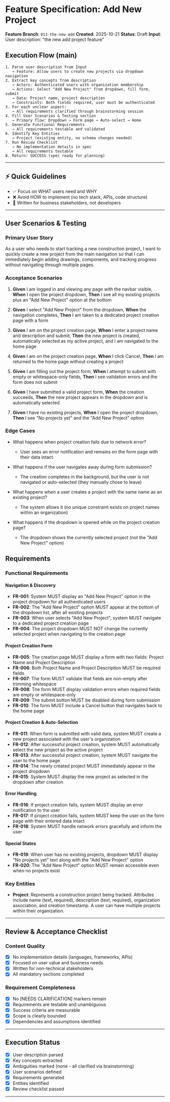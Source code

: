 # Feature Specification: Add New Project

**Feature Branch**: `013-the-new-add`
**Created**: 2025-10-21
**Status**: Draft
**Input**: User description: "the new add project feature"

## Execution Flow (main)
```
1. Parse user description from Input
   → Feature: Allow users to create new projects via dropdown navigation
2. Extract key concepts from description
   → Actors: Authenticated users with organization membership
   → Actions: Select "Add New Project" from dropdown, fill form, submit
   → Data: Project name, project description
   → Constraints: Both fields required, user must be authenticated
3. For each unclear aspect:
   → All requirements clarified through brainstorming session
4. Fill User Scenarios & Testing section
   → Primary flow: Dropdown → Form page → Auto-select → Home
5. Generate Functional Requirements
   → All requirements testable and validated
6. Identify Key Entities
   → Project (existing entity, no schema changes needed)
7. Run Review Checklist
   → No implementation details in spec
   → All requirements testable
8. Return: SUCCESS (spec ready for planning)
```

---

## ⚡ Quick Guidelines
- ✅ Focus on WHAT users need and WHY
- ❌ Avoid HOW to implement (no tech stack, APIs, code structure)
- 👥 Written for business stakeholders, not developers

---

## User Scenarios & Testing

### Primary User Story
As a user who needs to start tracking a new construction project, I want to quickly create a new project from the main navigation so that I can immediately begin adding drawings, components, and tracking progress without navigating through multiple pages.

### Acceptance Scenarios

1. **Given** I am logged in and viewing any page with the navbar visible, **When** I open the project dropdown, **Then** I see all my existing projects plus an "Add New Project" option at the bottom

2. **Given** I select "Add New Project" from the dropdown, **When** the navigation completes, **Then** I am taken to a dedicated project creation page with a form

3. **Given** I am on the project creation page, **When** I enter a project name and description and submit, **Then** the new project is created, automatically selected as my active project, and I am navigated to the home page

4. **Given** I am on the project creation page, **When** I click Cancel, **Then** I am returned to the home page without creating a project

5. **Given** I am filling out the project form, **When** I attempt to submit with empty or whitespace-only fields, **Then** I see validation errors and the form does not submit

6. **Given** I have submitted a valid project form, **When** the creation succeeds, **Then** the new project appears in the dropdown and is automatically selected

7. **Given** I have no existing projects, **When** I open the project dropdown, **Then** I see "No projects yet" and the "Add New Project" option

### Edge Cases

- What happens when project creation fails due to network error?
  - User sees an error notification and remains on the form page with their data intact

- What happens if the user navigates away during form submission?
  - The creation completes in the background, but the user is not navigated or auto-selected (they manually chose to leave)

- What happens when a user creates a project with the same name as an existing project?
  - The system allows it (no unique constraint exists on project names within an organization)

- What happens if the dropdown is opened while on the project creation page?
  - The dropdown shows the currently selected project (not the "Add New Project" option)

## Requirements

### Functional Requirements

#### Navigation & Discovery
- **FR-001**: System MUST display an "Add New Project" option in the project dropdown for all authenticated users
- **FR-002**: The "Add New Project" option MUST appear at the bottom of the dropdown list, after all existing projects
- **FR-003**: When user selects "Add New Project", system MUST navigate to a dedicated project creation page
- **FR-004**: The project dropdown MUST NOT change the currently selected project when navigating to the creation page

#### Project Creation Form
- **FR-005**: The creation page MUST display a form with two fields: Project Name and Project Description
- **FR-006**: Both Project Name and Project Description MUST be required fields
- **FR-007**: The form MUST validate that fields are non-empty after trimming whitespace
- **FR-008**: The form MUST display validation errors when required fields are empty or whitespace-only
- **FR-009**: The submit button MUST be disabled during form submission
- **FR-010**: The form MUST include a Cancel button that navigates back to the home page

#### Project Creation & Auto-Selection
- **FR-011**: When form is submitted with valid data, system MUST create a new project associated with the user's organization
- **FR-012**: After successful project creation, system MUST automatically select the new project as the active project
- **FR-013**: After successful project creation, system MUST navigate the user to the home page
- **FR-014**: The newly created project MUST immediately appear in the project dropdown
- **FR-015**: System MUST display the new project as selected in the dropdown after creation

#### Error Handling
- **FR-016**: If project creation fails, system MUST display an error notification to the user
- **FR-017**: If project creation fails, system MUST keep the user on the form page with their entered data intact
- **FR-018**: System MUST handle network errors gracefully and inform the user

#### Special States
- **FR-019**: When user has no existing projects, dropdown MUST display "No projects yet" text along with the "Add New Project" option
- **FR-020**: The "Add New Project" option MUST remain accessible even when no projects exist

### Key Entities

- **Project**: Represents a construction project being tracked. Attributes include name (text, required), description (text, required), organization association, and creation timestamp. A user can have multiple projects within their organization.

---

## Review & Acceptance Checklist

### Content Quality
- [x] No implementation details (languages, frameworks, APIs)
- [x] Focused on user value and business needs
- [x] Written for non-technical stakeholders
- [x] All mandatory sections completed

### Requirement Completeness
- [x] No [NEEDS CLARIFICATION] markers remain
- [x] Requirements are testable and unambiguous
- [x] Success criteria are measurable
- [x] Scope is clearly bounded
- [x] Dependencies and assumptions identified

---

## Execution Status

- [x] User description parsed
- [x] Key concepts extracted
- [x] Ambiguities marked (none - all clarified via brainstorming)
- [x] User scenarios defined
- [x] Requirements generated
- [x] Entities identified
- [x] Review checklist passed

---
